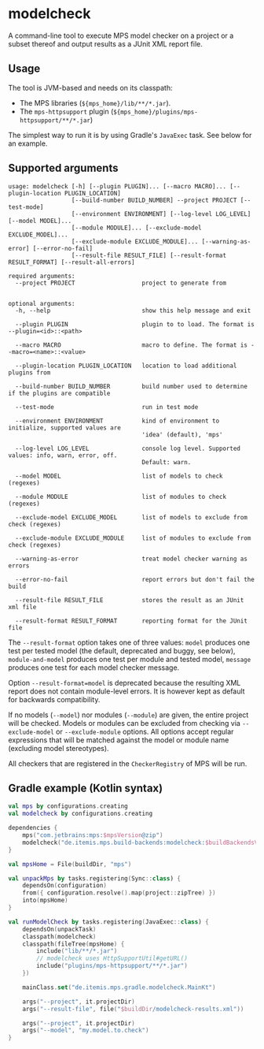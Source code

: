 # modelcheck

A command-line tool to execute MPS model checker on a project or a subset thereof and output results as a JUnit XML
report file.

## Usage

The tool is JVM-based and needs on its classpath:

* The MPS libraries (`${mps_home}/lib/**/*.jar`).
* The `mps-httpsupport` plugin (`${mps_home}/plugins/mps-httpsupport/**/*.jar`)

The simplest way to run it is by using Gradle's `JavaExec` task. See below for an example.

## Supported arguments

```
usage: modelcheck [-h] [--plugin PLUGIN]... [--macro MACRO]... [--plugin-location PLUGIN_LOCATION]
                  [--build-number BUILD_NUMBER] --project PROJECT [--test-mode]
                  [--environment ENVIRONMENT] [--log-level LOG_LEVEL] [--model MODEL]...
                  [--module MODULE]... [--exclude-model EXCLUDE_MODEL]...
                  [--exclude-module EXCLUDE_MODULE]... [--warning-as-error] [--error-no-fail]
                  [--result-file RESULT_FILE] [--result-format RESULT_FORMAT] [--result-all-errors]

required arguments:
  --project PROJECT                   project to generate from


optional arguments:
  -h, --help                          show this help message and exit

  --plugin PLUGIN                     plugin to to load. The format is --plugin=<id>::<path>

  --macro MACRO                       macro to define. The format is --macro=<name>::<value>

  --plugin-location PLUGIN_LOCATION   location to load additional plugins from

  --build-number BUILD_NUMBER         build number used to determine if the plugins are compatible

  --test-mode                         run in test mode

  --environment ENVIRONMENT           kind of environment to initialize, supported values are
                                      'idea' (default), 'mps'

  --log-level LOG_LEVEL               console log level. Supported values: info, warn, error, off.
                                      Default: warn.

  --model MODEL                       list of models to check (regexes)

  --module MODULE                     list of modules to check (regexes)

  --exclude-model EXCLUDE_MODEL       list of models to exclude from check (regexes)

  --exclude-module EXCLUDE_MODULE     list of modules to exclude from check (regexes)

  --warning-as-error                  treat model checker warning as errors

  --error-no-fail                     report errors but don't fail the build

  --result-file RESULT_FILE           stores the result as an JUnit xml file

  --result-format RESULT_FORMAT       reporting format for the JUnit file
```

The `--result-format` option takes one of three values: `model` produces one test per tested model (the default,
deprecated and buggy, see below), `module-and-model` produces one test per module and tested model, `message`
produces one test for each model checker message.

Option `--result-format=model` is deprecated because the resulting XML report does not contain module-level errors.
It is however kept as default for backwards compatibility.

If no models (`--model`) nor modules (`--module`) are given, the entire project will be checked. Models or modules can
be excluded from checking via `--exclude-model` or `--exclude-module` options. All options accept regular expressions
that will be matched against the model or module name (excluding model stereotypes).

All checkers that are registered in the `CheckerRegistry` of MPS will be run.

## Gradle example (Kotlin syntax)

```kotlin
val mps by configurations.creating
val modelcheck by configurations.creating

dependencies {
    mps("com.jetbrains:mps:$mpsVersion@zip")
    modelcheck("de.itemis.mps.build-backends:modelcheck:$buildBackendsVersion")
}

val mpsHome = File(buildDir, "mps")

val unpackMps by tasks.registering(Sync::class) {
    dependsOn(configuration)
    from({ configuration.resolve().map(project::zipTree) })
    into(mpsHome)
}

val runModelCheck by tasks.registering(JavaExec::class) {
    dependsOn(unpackTask)
    classpath(modelcheck)
    classpath(fileTree(mpsHome) {
        include("lib/**/*.jar")
        // modelcheck uses HttpSupportUtil#getURL()
        include("plugins/mps-httpsupport/**/*.jar")
    })

    mainClass.set("de.itemis.mps.gradle.modelcheck.MainKt")

    args("--project", it.projectDir)
    args("--result-file", file("$buildDir/modelcheck-results.xml"))

    args("--project", it.projectDir)
    args("--model", "my.model.to.check")
}
```
